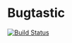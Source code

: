# Bugtastic
[![Build Status](https://travis-ci.org/eBagaoisan/Bugtastic.svg?branch=master)](https://travis-ci.org/eBagaoisan/Bugtastic)
